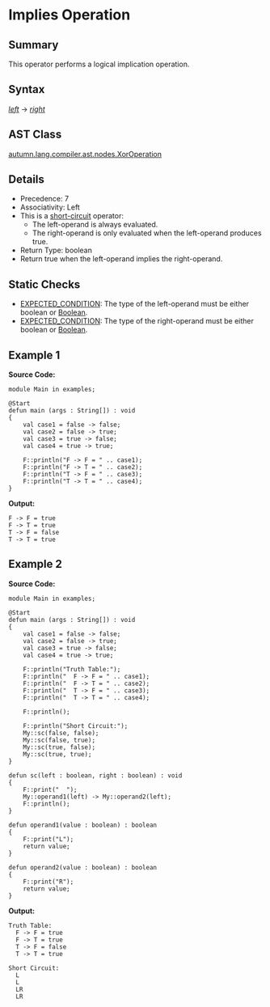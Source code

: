 # Implies Operation

## Summary

This operator performs a  logical implication operation.

## Syntax

<div class="syntax">
<i><a href="Expression.md">left</a></i> -> <i><a href="Expression.md">right</a></i><br>
</div>

## AST Class

[autumn.lang.compiler.ast.nodes.XorOperation](https://www.mackenziehigh.com/autumn/javadoc/autumn/lang/compiler/ast/nodes/XorOperation.html)

## Details

+ Precedence: 7
+ Associativity: Left
+ This is a [short-circuit](https://en.wikipedia.org/wiki/Short-circuit_evaluation) operator:
  + The left-operand is always evaluated.
  + The right-operand is only evaluated when the left-operand produces true.
+ Return Type: boolean
+ Return true when the left-operand implies the right-operand.

## Static Checks

+ [EXPECTED_CONDITION](https://www.mackenziehigh.com/autumn/javadoc/autumn/lang/compiler/errors/ErrorCode.html#EXPECTED_CONDITION): The type of the left-operand must be either boolean or [Boolean](https://docs.oracle.com/javase/7/docs/api/java/lang/Boolean.html).
+ [EXPECTED_CONDITION](https://www.mackenziehigh.com/autumn/javadoc/autumn/lang/compiler/errors/ErrorCode.html#EXPECTED_CONDITION): The type of the right-operand must be either boolean or [Boolean](https://docs.oracle.com/javase/7/docs/api/java/lang/Boolean.html).

## Example 1

**Source Code:**

```plain
module Main in examples;

@Start
defun main (args : String[]) : void
{
    val case1 = false -> false;
    val case2 = false -> true;
    val case3 = true -> false;
    val case4 = true -> true;

    F::println("F -> F = " .. case1);
    F::println("F -> T = " .. case2);
    F::println("T -> F = " .. case3);
    F::println("T -> T = " .. case4);
}
```

**Output:**

```plain
F -> F = true
F -> T = true
T -> F = false
T -> T = true
```

## Example 2

**Source Code:**

```plain
module Main in examples;

@Start
defun main (args : String[]) : void
{
    val case1 = false -> false;
    val case2 = false -> true;
    val case3 = true -> false;
    val case4 = true -> true;

    F::println("Truth Table:");
    F::println("  F -> F = " .. case1);
    F::println("  F -> T = " .. case2);
    F::println("  T -> F = " .. case3);
    F::println("  T -> T = " .. case4);

    F::println();

    F::println("Short Circuit:");
    My::sc(false, false);
    My::sc(false, true);
    My::sc(true, false);
    My::sc(true, true);
}

defun sc(left : boolean, right : boolean) : void
{
    F::print("  ");
    My::operand1(left) -> My::operand2(left);
    F::println();
}

defun operand1(value : boolean) : boolean
{
    F::print("L");
    return value;
}

defun operand2(value : boolean) : boolean
{
    F::print("R");
    return value;
}
```

**Output:**

```plain
Truth Table:
  F -> F = true
  F -> T = true
  T -> F = false
  T -> T = true

Short Circuit:
  L
  L
  LR
  LR
```

